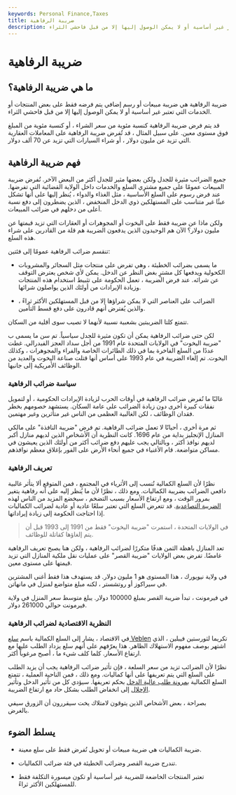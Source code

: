 ```yaml
---
keywords: Personal Finance,Taxes
title: ضريبة الرفاهية
description: ضريبة الكماليات هي ضريبة مبيعات تُفرض على منتجات أو خدمات معينة تعتبر غير أساسية أو لا يمكن الوصول إليها إلا من قبل فاحشي الثراء.
---
```


# ضريبة الرفاهية
## ما هي ضريبة الرفاهية؟

ضريبة الرفاهية هي ضريبة مبيعات أو رسم إضافي يتم فرضه فقط على بعض المنتجات أو الخدمات التي تعتبر غير أساسية أو لا يمكن الوصول إليها إلا من قبل فاحشي الثراء.

قد يتم فرض ضريبة الرفاهية كنسبة مئوية من سعر الشراء ، أو كنسبة مئوية من المبلغ فوق مستوى معين. على سبيل المثال ، قد تُفرض ضريبة الرفاهية على المعاملات العقارية التي تزيد عن مليون دولار ، أو شراء السيارات التي تزيد عن 70 ألف دولار.

## فهم ضريبة الرفاهية

جميع الضرائب مثيرة للجدل ولكن بعضها مثير للجدل أكثر من البعض الآخر. تُفرض ضريبة المبيعات عمومًا على جميع مشتري السلع والخدمات داخل الولاية القضائية التي تفرضها. عند فرض رسوم على السلع الأساسية ، مثل الغذاء والدواء ، يُنظر إليها على أنها تشكل عبئًا غير متناسب على المستهلكين ذوي الدخل المنخفض ، الذين يضطرون إلى دفع نسبة أعلى من دخلهم في ضرائب المبيعات.

ولكن ماذا عن ضريبة فقط على اليخوت أو المجوهرات أو العقارات التي تزيد قيمتها عن مليون دولار؟ الآن هم الوحيدون الذين يدفعون الضريبة هم قلة من القادرين على شراء هذه السلع.

تنقسم ضرائب الرفاهية عمومًا إلى فئتين:

- ما يسمى بضرائب الخطيئة ، وهي تفرض على منتجات مثل السجائر والمشروبات الكحولية ويدفعها كل مشترٍ بغض النظر عن الدخل. يمكن لأي شخص يعترض التوقف عن شرائه. عند فرض الضريبة ، تعمل الحكومة على تثبيط استخدام هذه المنتجات وزيادة الإيرادات من أولئك الذين يواصلون شرائها.

- الضرائب على العناصر التي لا يمكن شراؤها إلا من قبل المستهلكين الأكثر ثراءً ، والذين يُفترض أنهم قادرون على دفع قسط التأمين.

تتمتع كلتا الضريبتين بشعبية نسبية لأنهما لا تصيب سوى أقلية من السكان.

لكن حتى ضرائب الرفاهية يمكن أن تكون مثيرة للجدل سياسياً. تم سن ما يسمى ب "ضريبة اليخوت" في الولايات المتحدة عام 1991 من أجل سداد العجز الفيدرالي. غطت عددًا من السلع الفاخرة بما في ذلك الطائرات الخاصة والفراء والمجوهرات ، وكذلك اليخوت. تم إلغاء الضريبة في عام 1993 على أساس أنها قتلت صناعة اليخوت والعديد من الوظائف الأمريكية إلى جانبها.

### سياسة ضرائب الرفاهية

غالبًا ما تُفرض ضرائب الرفاهية في أوقات الحرب لزيادة الإيرادات الحكومية ، أو لتمويل نفقات كبيرة أخرى دون زيادة الضرائب على عامة السكان. يستشهد خصومهم بخطر فقدان الوظائف ، لكن الغالبية العظمى من الناس غير متأثرين وغير مهتمين.

ثم مرة أخرى ، أحيانًا لا تعمل ضرائب الرفاهية. تم فرض "ضريبة النافذة" على مالكي المنازل الإنجليز بداية من عام 1696. كانت النظرية أن الأشخاص الذين لديهم منازل أكبر لديهم نوافذ أكثر ، وبالتالي يجب عليهم دفع ضرائب أكثر من أولئك الذين يعيشون في مساكن متواضعة. قام الأغنياء في جميع أنحاء الأرض على الفور بإغلاق معظم نوافذهم.

### تعريف الرفاهية

نظرًا لأن السلع الكمالية تُنسب إلى الأثرياء في المجتمع ، فمن المتوقع ألا يتأثر غالبية دافعي الضرائب بضريبة الكماليات. ومع ذلك ، نظرًا لأن ما يُنظر إليه على أنه رفاهية يتغير بمرور الوقت ، ومع ارتفاع الأسعار بسبب التضخم ، سيخضع المزيد من الناس لهذه [الضريبة التصاعدية](/progressivetax). قد تتعرض السلع التي تعتبر سلعًا عادية أو عادية لضرائب الكماليات إذا احتاجت الحكومة إلى زيادة إيراداتها.

> في الولايات المتحدة ، استمرت "ضريبة اليخوت" فقط من 1991 إلى 1993 قبل أن يتم إلغاؤها كقاتلة للوظائف.

>

تعد المنازل باهظة الثمن هدفًا متكررًا لضرائب الرفاهية ، ولكن هنا يصبح تعريف الرفاهية غامضًا. تفرض بعض الولايات "ضريبة القصر" على عمليات نقل ملكية المنازل التي تزيد قيمتها على مستوى معين.

في ولاية نيويورك ، هذا المستوى هو 1 مليون دولار. قد يستهدف هذا فقط أغنى المشترين في سيراكوز أو روتشستر ، لكنه مبلغ متواضع لمنزل في مانهاتن.

في فيرمونت ، تبدأ ضريبة القصر بمبلغ 100000 دولار. يبلغ متوسط سعر المنزل في ولاية فيرمونت حوالي 261000 دولار.

### النظرية الاقتصادية لضرائب الرفاهية

في الاقتصاد ، يشار إلى السلع الكمالية باسم [سلع Veblen](/veblen-good) تكريما لثورستين فيبلين ، الذي اشتهر بوصف مفهوم الاستهلاك الظاهر. هذا يعرّفهم على أنهم سلع يزداد الطلب عليها مع ارتفاع الأسعار. كلما كلف شيء ما ، أصبح مرغوباً أكثر.

نظرًا لأن الضرائب تزيد من سعر السلعة ، فإن تأثير ضرائب الرفاهية يجب أن يزيد الطلب على السلع التي يتم تعريفها على أنها كماليات. ومع ذلك ، فمن الناحية العملية ، تتمتع السلع الكمالية [بمرونة طلب عالية الدخل](/incomeelasticityofdemand) بحكم تعريفها. سيؤدي كل من تأثير الدخل وتأثير [الإحلال](/substitution-effect) إلى انخفاض الطلب بشكل حاد مع ارتفاع الضريبة.

بصراحة ، بعض الأشخاص الذين يتوقون لامتلاك يخت سيقررون أن الزورق سيفي بالغرض.

## يسلط الضوء

- ضريبة الكماليات هي ضريبة مبيعات أو تحويل تُفرض فقط على سلع معينة.

- تندرج ضريبة القصر وضرائب الخطيئة في فئة ضرائب الكماليات.

- تعتبر المنتجات الخاضعة للضريبة غير أساسية أو تكون ميسورة التكلفة فقط للمستهلكين الأكثر ثراءً.

